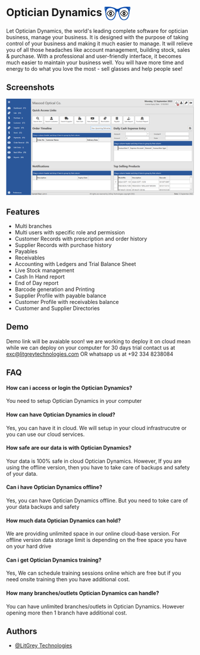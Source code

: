# Optician Dynamics <img src="https://github.com/LitGrey-Technologies/Optician-Dynamics/blob/main/od_logo.png" data-canonical-src="https://github.com/LitGrey-Technologies/Optician-Dynamics/blob/main/od_logo.png" width="70" height="40" align="center"/>

Let Optician Dynamics, the world's leading complete software for optician business, manage your business. It is designed with the purpose of taking control of your business and making it much easier to manage. It will relieve you of all those headaches like account management, building stock, sales & purchase. With a professional and user-friendly interface, it becomes much easier to maintain your business well. You will have more time and energy to do what you love the most - sell glasses and help people see!

## Screenshots

![App Screenshot](https://github.com/LitGrey-Technologies/Optician-Dynamics/blob/main/opdynmaics-dashboard.PNG)


## Features

- Multi branches
- Multi users with specific role and permission
- Customer Records with prescription and order history
- Supplier Records with purchase history
- Payables
- Receivables
- Accounting with Ledgers and Trial Balance Sheet
- Live Stock management
- Cash In Hand report
- End of Day report 
- Barcode generation and Printing
- Supplier Profile with payable balance
- Customer Profile with receivables balance
- Customer and Supplier Directories



## Demo

Demo link will be avaiable soon! we are working to deploy it on cloud mean while we can deploy on your computer for 30 days trial contact us at exc@litgreytechnologies.com OR whatsapp us at +92 334 8238084



## FAQ

#### How can i access or login the Optician Dynamics?

You need to setup Optician Dynamics in your computer

#### How can have Optician Dynamics in cloud?

Yes, you can have it in cloud. We will setup in your cloud infrastrucutre or you can use our cloud services.

#### How safe are our data is with Optician Dynamics?

Your data is 100% safe in cloud Optician Dynamics. However, If you are using the offline version, then you have to take care of backups and safety of your data.

#### Can i have Optician Dynamics offline?

Yes, you can have Optician Dynamics offline. But you need to toke care of your data backups and safety

#### How much data Optician Dynamics can hold?

We are providing unlimited space in our online cloud-base version. For offline version data storage limit is depending on the free space you have on your hard drive

#### Can i get Optician Dynamics training?

Yes, We can schedule training sessions online which are free but if you need onsite training then you have additional cost.

#### How many branches/outlets Optician Dynamics can handle?

You can have unlimited branches/outlets in Optician Dynamics. However opening more then 1 branch have additional cost.
## Authors

- [@LitGrey Technologies](https://www.github.com/LitGrey-Technologies)

